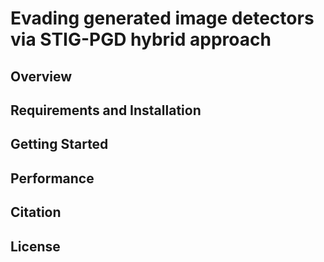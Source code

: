 # Evading generated image detectors via STIG-PGD hybrid approach
## Overview
## Requirements and Installation
## Getting Started
## Performance
## Citation
## License

